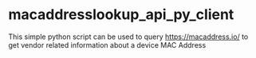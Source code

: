 # macaddresslookup_api_py_client
This simple python script can be used to query https://macaddress.io/ to get vendor related information about a device MAC Address
